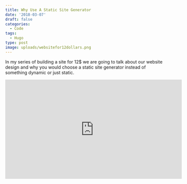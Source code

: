 ```yaml
---
title: Why Use A Static Site Generator
date: '2018-03-07'
draft: false
categories:
  - Code
tags:
  - Hugo
type: post
image: uploads/websitefor12dollars.png
---
```

In my series of building a site for 12$ we are going to talk about our website design and why you would choose a static site generator instead of something dynamic or just static.

<!--more-->
<iframe width="560" height="315" src="https://www.youtube.com/embed/mDKQGANttyE"frameborder="0" allow="autoplay; encrypted-media" allowfullscreen></iframe>